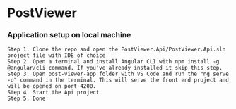 PostViewer
=======================================
### Application setup on local machine
    Step 1. Clone the repo and open the PostViewer.Api/PostViewer.Api.sln project file with IDE of choice
    Step 2. Open a terminal and install Angular CLI with npm install -g @angular/cli command. If you've already installed it skip this step.
    Step 3. Open post-viewer-app folder with VS Code and run the "ng serve -o" command in the terminal. This will serve the front end project and will be opened on port 4200.
    Step 4. Start the Api project
    Step 5. Done!
